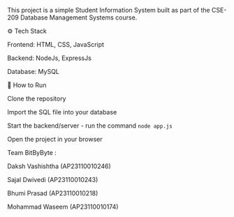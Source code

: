 This project is a simple Student Information System built as part of the CSE-209 Database Management Systems course. 


⚙️ Tech Stack

Frontend: HTML, CSS, JavaScript 

Backend: NodeJs, ExpressJs

Database: MySQL 



🚀 How to Run

Clone the repository

Import the SQL file into your database

Start the backend/server - run the command `node app.js`

Open the project in your browser



Team BitByByte : 

Daksh Vashishtha (AP23110010246)

Sajal Dwivedi (AP23110010243)

Bhumi Prasad (AP23110010218) 

Mohammad Waseem (AP23110010174)
